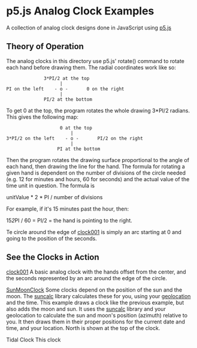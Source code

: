 # p5.js Analog Clock Examples

A collection of analog clock designs done in JavaScript using  [p5.js](https://p5js.org)

## Theory of Operation

The analog clocks in this directory use p5.js' rotate() command to rotate  each hand before drawing them. The radial coordinates work like so:
```
              3*PI/2 at the top
                    |
PI on the left    - o -       0 on the right
                    |
              PI/2 at the bottom
```
To get 0 at the top, the program rotates the whole drawing 3*PI/2 radians. This gives the following map:

```
                    0 at the top
                        |
3*PI/2 on the left    - o -       PI/2 on the right
                        |
                   PI at the bottom
```
Then the program rotates the drawing surface proportional to the angle of each hand, then drawing the line for the hand. The formula for rotating a given hand is dependent on the number of divisions of the circle needed (e.g. 12 for minutes and hours, 60 for seconds) and the actual value of the time unit in question. The formula is

unitValue * 2 * PI / number of divisions

For example, if it's 15 minutes past the hour, then:

15*2*PI / 60 = PI/2 = the hand is pointing to the right.

Te circle around the edge of [clock001](https://rawgit.com/ITPNYU/clock-club/master/P5JS_examples/clock001/index.html) is simply an arc starting at 0 and going to the position of the seconds.

## See the Clocks in Action

[clock001](https://rawgit.com/ITPNYU/clock-club/master/P5JS_examples/clock001/index.html) A basic analog clock with the hands offset from the center, and the seconds represented by an arc around the edge of the circle.

[SunMoonClock](https://rawgit.com/ITPNYU/clock-club/master/P5JS_examples/SunMoonClock/index.html) Some clocks depend on the position of the sun and the moon. The [suncalc](https://github.com/mourner/suncalc) library calculates these for you, using your [geolocation](https://developer.mozilla.org/en-US/docs/Web/API/Geolocation/Using_geolocation) and the time. This example draws a clock like the previous example, but also adds the moon and sun. It uses the [suncalc](https://github.com/mourner/suncalc) library and your geolocation to calculate the sun and moon's position (azimuth) relative to you. It then draws them in their proper positions for the current date and time, and your location. North is shown at the top of the clock.

Tidal Clock This clock
